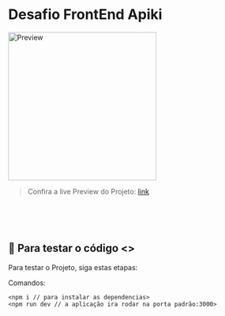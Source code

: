 # Desafio FrontEnd Apiki

<img src="https://i.imgur.com/j2XPvoe.gif" height="300px" alt="Preview">

> Confira a live Preview do Projeto: <a href ="/">link</a>

<br>
<br>
<br>

## 🚀 Para testar o código <>

Para testar o Projeto, siga estas etapas:

Comandos:
```
<npm i // para instalar as dependencias>
<npm run dev // a aplicação ira rodar na porta padrão:3000>
```
</br>
</br>
</br>
</br>